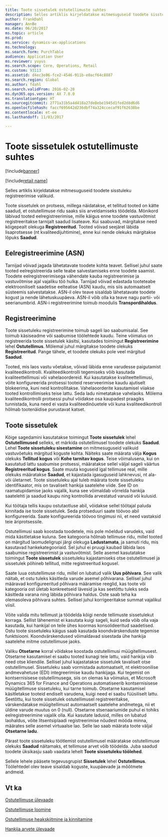 ```yaml
---
title: Toote sissetulek ostutellimuste suhtes
description: Selles artiklis kirjeldatakse mitmesuguseid toodete sisstuleku registreerimise valikuid.
author: FrankDahl
manager: AnnBe
ms.date: 06/20/2017
ms.topic: article
ms.prod: 
ms.service: dynamics-ax-applications
ms.technology: 
ms.search.form: PurchTable
audience: Application User
ms.reviewer: yuyus
ms.search.scope: Core, Operations, Retail
ms.custom: 93113
ms.assetid: d4ec3e86-fce2-4546-911b-e0acf64c8887
ms.search.region: Global
ms.author: fdahl
ms.search.validFrom: 2016-02-28
ms.dyn365.ops.version: AX 7.0.0
ms.translationtype: HT
ms.sourcegitcommit: 2771a31b5a4d418a27de0ebe1945d1fed2d8d6d6
ms.openlocfilehash: faccf695642d236dbf74a324ccecaf91f62638be
ms.contentlocale: et-ee
ms.lasthandoff: 11/03/2017

---
```


# <a name="product-receipt-against-purchase-orders"></a>Toote sissetulek ostutellimuste suhtes

[!include[banner](../includes/banner.md)]

[!include[retail name](../includes/retail-name.md)]


Selles artiklis kirjeldatakse mitmesuguseid toodete sisstuleku registreerimise valikuid.

Toote sissetulek on protsess, millega näidatakse, et tellitud tooted on kätte saadud, et ostutellimuse ridu saaks siis arveldamiseks töödelda. Mõnikord läbivad tooted eelregistreerimise, mille käigus enne toodete vastuvõtmist registreeritakse tarnijalt saadud lisateave. Kui saabuvad, märgitakse need kõigepealt olekuga **Registreeritud**. Tooted võivad seejärel läbida lisaprotsesse (nt kvaliteedijuhtimine), enne kui nende olekuks märgitakse lõpuks **Saadud**.

## <a name="preregistration-asn"></a>Eelregistreerimine (ASN)
Tarnijad võivad jagada lähetatavate toodete kohta teavet. Sellisel juhul saate tooted eelregistreerida selle teabe salvestamiseks enne toodete saamist. Toodete eelregistreerimisega vähendate kauba registreerimise ja vastuvõtmise ajal vajaliku töö hulka. Tarnijad võivad edastada tooteteabe elektrooniliselt saadetise eelteatise (ASN) kaudu, mis siis automaatselt süsteemis salvestatakse. ASN-il olev teave sisaldab lähetatavate toodete kogust ja nende lähetuskuupäeva. ASN-il võib olla ka teave nagu partii- või seerianumbrid. ASN-i registreerimine toimub moodulis **Transpordihaldus**.

## <a name="registration"></a>Registreerimine
Toote sissetuleku registreerimine toimub sageli lao saabumisalal. See toimub käsiseadme või saabumise töölehtede kaudu. Teine võimalus on registreerida toote sissetulek käsitsi, kasutades toimingut **Registreerimine** lehel **Ostutellimus**. Mõlemal juhul märgitakse toodete olekuks **Registreeritud**. Pange tähele, et toodete olekuks pole veel märgitud **Saadud**.  

Tooted, mis laos vastu võetakse, võivad läbida enne varudesse paigutamist kvaliteedikontrolli. Kvaliteedikontrolli tegemiseks võib kasutada kvaliteettellimusi või vahelaoordereid. Kui kasutatakse kvaliteettellimusi, võite konfigureerida protsessi tooteid reserveerimise kaudu ajutiselt blokeerima, kuni neid kontrollitakse. Vahelaoorderite kasutamisel viiakse tooted kontrollimiseks teise lattu. Seda ladu nimetatakse vahelaoks. Mõlema kvaliteedikontrolli protsessi puhul võidakse osa kaupadest praagiks tunnistada, kuna need ei vasta kvaliteedinõuetele või kuna kvaliteedikontroll hõlmab tootenäidise purustavat katset.

## <a name="product-receipt"></a>Toote sissetulek
Kõige sagedamini kasutatakse toimingut **Toote sissetulek** lehel **Ostutellimused** selleks, et märkida ostutellimusel toodete olekuks **Saadud**. Lehel **Toote sissetuleku sisestamine** on mitmesuguseid valikuid vastuvõetuks märgitud koguste kohta. Näiteks saate määrata välja **Kogus** olekuks **Tellitud kogus** või **Kohe tarnitav kogus**. Teise võimalusena, kui on kasutatud lattu saabumise protsessi, määratakse sellel väljal sageli väärtus **Registreeritud kogus**. Saate muuta koguseid igal tellimuse real, mille olekuks määratakse **Saadud**, et kajastada igasuguseid lahknevusi, nt ala- või ületarnet. Toote sissetuleku ajal tuleb määrata toote sissetuleku identifikaator, mis on tavaliselt hankija saatelehe viide. See ID on raamatupidamise jaoks vajalik, kuna see võimaldab võrrelda hankija saatelehti ja saadud kaupu ning kontrollida arvestatud varusid või kulusid.  

Kui töötaja tellis kaupu ostutaotluse abil, võidakse sellel töötajal paluda kinnitada ise toote sissetulek. Seda protseduuri saate töövoo abil konfigureerida. Saate konfigureerida töövoo tingimusi nii, et need vastaksid teie äriprotsessile.  

Ostutellimusi saab koostada toodetele, mis pole mõeldud varudeks, vaid mida käsitletakse kuluna. See kategooria hõlmab tellimuse ridu, millel tooted on märgitud laomudeligrupi järgi olekuga **Ladustamata**, ja samuti ridu, mis kasutavad hankekategooriaid. Sel juhul ei pruugi kaubad läbida laos saabumise registreerimist ja vastuvõtmist. Selle asemel kasutatakse toimingut **Toote sissetulek** sissetuleku kajastamiseks otse ostutellimusel ja sissetulek põhineb tellitud, mitte registreeritud kogusel.  

Saate luua ostutellimuse ridu, millel on lubatud valik **Uus põhivara**. See valik näitab, et ostu tuleks käsitleda varude asemel põhivarana. Sellisel juhul määravad konfigureeritud põhivara määramise reeglid, kas toote või kategooria ost ületab konkreetseid lävesid ja kas seetõttu tuleks seda käsitleda varana ning läbida põhivara haldus. Oste saab teha ka olemasoleva põhivara suhtes. Sellisel juhul korrigeeritakse summat vajalikul viisil.  

Võite valida mitu tellimust ja töödelda kõigi nende tellimuste sissetulekut korraga. Sellist lähenemist ei kasutata kuigi sageli, kuid seda võib olla vaja kasutada, kui hankijal on teile ühes koormas konsolideeritud saadetised. Ostu toote sissetuleku käigus saab kasutada koondvärskenduste tegemise funktsiooni. Koondvärskendused võimaldavad sisestada ühe hankija saatelehe mitme ostutellimuse jaoks.  

Valiku **Otsetarne** korral võidakse koostada ostutellimusi müügitellimusest. Otsetarne kasutamisel ei saabu tooted kunagi teie lattu, vaid hankija viib need otse kliendile. Sellisel juhul kajastatakse sissetulek tavaliselt otse ostutellimusel. Sissetuleku saab vormistada automaatselt, nt elektroonilise andmevahetuse (EDI) integreerimise kaudu hankijaga. Kui tegemist on kontsernisisese ostutellimusega, siis on olemas ka võimalus, et Microsoft Dynamics 365 for Finance and Operations automatiseerib kontsernisisese müügitellimuse sissetuleku, kui tarne toimub. Otsetarne kasutamisel käsitletakse tooteid endiselt varudena, kuigi need ei saabu füüsiliselt lattu. Seetõttu, kui toote sissetulek ostutellimusel registreeritakse, värskendatakse müügitellimust automaatselt saatelehe andmetega, nii et üldine varude muutus on 0 (null). Otsetarne stsenaariumide puhul ei tohiks eelregistreerimine vajalik olla. Kui kasutate ladusid, milles on lubatud laohaldus, võite litsentsiplaadi registreerimise nõudest mööda minna, määrates selle asemel virtuaalse lao. Selle lao saab määrata toote väljal **Otsetarne ladu**. 

Pärast toote sissetuleku töötlemist ostutellimusel määratakse ostutellimuse olekuks **Saadud** näitamaks, et tellimuse arvet võib töödelda. Juba saadud toodete üksikasju saab vaadata lehelt **Toote sissetuleku töölehed**.  

Sellele lehele pääsete tegevusgrupist **Sissetulek** lehel **Ostutellimus**. Töölehtedel olev teave sisaldab koguste, kuupäevade ja mõõtmete andmeid.

<a name="see-also"></a>Vt ka
--------

[Ostutellimuse ülevaade](purchase-order-overview.md)

[Ostutellimuse loomine](purchase-order-creation.md)

[Ostutellimuse heakskiitmine ja kinnitamine](purchase-order-approval-confirmation.md)

[Hankija arvete ülevaade](../../financials/accounts-payable/vendor-invoices-overview.md)




